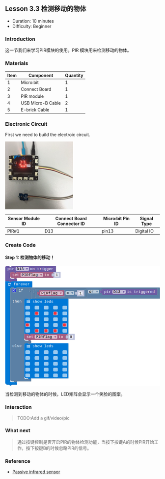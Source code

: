 ## Lesson 3.3 检测移动的物体

- Duration: 10 minutes
- Difficulty: Beginner

### Introduction
这一节我们来学习PIR模块的使用。PIR 模块用来检测移动的物体。

### Materials
| Item |     Component          | Quantity |
|------  |-------------------          |----------   |
|    1   | Micro:bit                   |        1      |
|    2   | Connect Board          |        1     |
|    3   | PIR module               |        1     |
|    4   | USB Micro-B Cable   |        2     |
|    5   | E-brick Cable            |        1     |

### Electronic Circuit

First we need to build the electroic circuit.

![dfsd](./image/lesson01-switch/electronic_circuit.png)

| Sensor Module ID | Connect Board Connector ID | Micro:bit Pin ID | Signal Type |
|------------------|----------------------------|------------------|-------------|
| PIR#1        | D13                         | pin13             | Digital IO  |

### Create Code

#### Step 1: 检测物体的移动！

 ![dfsd](./image/lesson33-PIR/pir.png)
 
当检测到移动的物体的时候，LED矩阵会显示一个笑脸的图案。

### Interaction

> TODO:Add a gif/video/pic

### What next

> 通过按键控制是否开启PIR的物体检测功能，当按下按键A的时候PIR开始工作，按下按键B的时候忽略PIR的信号。

### Reference

- [Passive infrared sensor](https://en.wikipedia.org/wiki/Passive_infrared_sensor#MOTION)